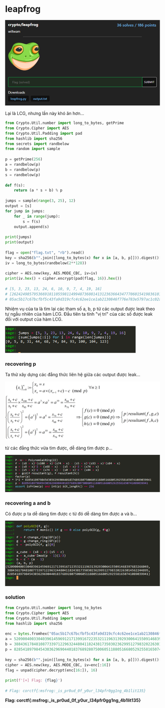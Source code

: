 # leapfrog

![leapfrog](../_img/6.png)

Lại là LCG, nhưng lần này khó ăn hơn...

```python
from Crypto.Util.number import long_to_bytes, getPrime
from Crypto.Cipher import AES
from Crypto.Util.Padding import pad
from hashlib import sha256
from secrets import randbelow
from random import sample

p = getPrime(256)
a = randbelow(p)
b = randbelow(p)
s = randbelow(p)

def f(s):
    return (a * s + b) % p

jumps = sample(range(3, 25), 12)
output = [s]
for jump in jumps:
    for _ in range(jump):
        s = f(s)
    output.append(s)

print(jumps)
print(output)

flag = open("flag.txt", "rb").read()
key = sha256(b"".join([long_to_bytes(x) for x in [a, b, p]])).digest()[:16]
iv = long_to_bytes(randbelow(2**128))

cipher = AES.new(key, AES.MODE_CBC, iv=iv)
print(iv.hex() + cipher.encrypt(pad(flag, 16)).hex())

# [5, 3, 23, 13, 24, 6, 10, 9, 7, 4, 19, 16]
# [26242498579536691811055981149948736081413123636643477706015419836101346754443, 30320412755241177141099565765265147075632060183801443609889236855980299685595, 65684356693401962957802832810273549345608027337432965824937963429120291339333, 15025547765549333168957368149177848577882555487889680742466312084547650972663, 46764069432060214735440855620792051531943268335710103593983788232446614161424, 71575544531523096893697176151110271985899529970263634996534766185719951232899, 8149547548198503668415702507621754973088994278880874813606458793607866713778, 12081871161483608517505346339140143493132928051760353815508503241747142024697, 65627056932006241674763356339068429188278123434638526706264676467885955099667, 23413741607307309476964696379608864503970503243566103692132654387385869400762, 56014408298982744092873649879675961526790332954773022900206888891912862484806, 77000766146189604405769394813422399327596415228762086351262010618717119973525, 14589246063765426640159853561271509992635998018136452450026806673980229327448]
# 05ac5b17c67bcfbf5c43fa9d319cfc4c62ee1ce1ab2130846f776e783e5797ac1c02a34045e4130f3b8111e57397df344bd0e14f3df4f1a822c43c7a89fd4113f9a7702b0b0e0b0473a2cbac25e1dd9c
```

Nhiệm vụ của ta là tìm lại các tham số a, b, p từ các output được leak theo tự ngẫu nhiên của hàm LCG. Đầu tiên ta tính "vị trí" của các số được leak đối với output của hàm LCG.

![jumps](../_img/6_1.png)

### recovering p

Ta thử xây dựng các đẳng thức liên hệ giữa các output được leak...

![p](../_img/6_p.png)

từ các đẳng thức vừa tìm được, dễ dàng tìm được p...

![p1](../_img/6_p1.png)

### recovering a and b

Có được p ta dễ dàng tìm được c từ đó dễ dàng tìm được a và b...

![ab](../_img/6_ab.png)

### solution

```python
from Crypto.Util.number import long_to_bytes
from Crypto.Cipher import AES
from Crypto.Util.Padding import unpad
from hashlib import sha256

enc = bytes.fromhex("05ac5b17c67bcfbf5c43fa9d319cfc4c62ee1ce1ab2130846f776e783e5797ac1c02a34045e4130f3b8111e57397df344bd0e14f3df4f1a822c43c7a89fd4113f9a7702b0b0e0b0473a2cbac25e1dd9c")
a = 52090040033040396145969121713991672235321119631392930064155091468397683266049
b = 38843617848108773397122963244804118243817350302362995127983202263014562244895
p = 82854189798454303629690440183768928075006051188051668052925581650741089039941

key = sha256(b"".join([long_to_bytes(x) for x in [a, b, p]])).digest()[:16]
cipher = AES.new(key, AES.MODE_CBC, iv=enc[:16])
flag = unpad(cipher.decrypt(enc[16:]), 16)

print(f'[+] Flag: {flag}')

# Flag: corctf{:msfrog:_is_pr0ud_0f_y0ur_l34pfr0gg1ng_4b1lit135}
```

**Flag: corctf{:msfrog:_is_pr0ud_0f_y0ur_l34pfr0gg1ng_4b1lit135}**